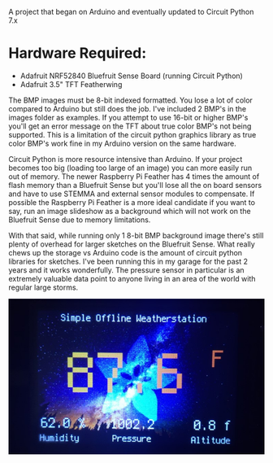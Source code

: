 A project that began on Arduino and eventually updated to Circuit Python 7.x

# Hardware Required:
- Adafruit NRF52840 Bluefruit Sense Board (running Circuit Python)
- Adafruit 3.5" TFT Featherwing

The BMP images must be 8-bit indexed formatted. You lose a lot of color compared to Arduino but still does the job. I've included 2 BMP's in the images folder as examples. If you attempt to use 16-bit or higher BMP's you'll get an error message on the TFT about true color BMP's not being supported. This is a limitation of the circuit python graphics library as true color BMP's work fine in my Arduino version on the same hardware. 

Circuit Python is more resource intensive than Arduino. If your project becomes too big (loading too large of an image) you can more easily run out of memory. The newer Raspberry Pi Feather has 4 times the amount of flash memory than a Bluefruit Sense but you'll lose all the on board sensors and have to use STEMMA and external sensor modules to compensate. If possible the Raspberry Pi Feather is a more ideal candidate if you want to say, run an image slideshow as a background which will not work on the Bluefruit Sense due to memory limitations.

With that said, while running only 1 8-bit BMP background image there's still plenty of overhead for larger sketches on the Bluefruit Sense. What really chews up the storage vs Arduino code is the amount of circuit python libraries for sketches. I've been running this in my garage for the past 2 years and it works wonderfully. The pressure sensor in particular is an extremely valuable data point to anyone living in an area of the world with regular large storms.

![](https://raw.githubusercontent.com/DJDevon3/CircuitPython/main/Simple_Offline_Weatherstation/TFT_Output_Example2.jpg)

